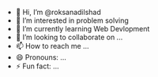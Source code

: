 - 👋 Hi, I’m @roksanadilshad
- 👀 I’m interested in problem solving
- 🌱 I’m currently learning Web Devlopment
- 💞️ I’m looking to collaborate on ...
- 📫 How to reach me ...
- 😄 Pronouns: ...
- ⚡ Fun fact: ...

<!---
roksanadilshad/roksanadilshad is a ✨ special ✨ repository because its `README.md` (this file) appears on your GitHub profile.
You can click the Preview link to take a look at your changes.
--->

